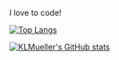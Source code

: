 I love to code! 

[![Top Langs](https://github-readme-stats.vercel.app/api/top-langs/?username=KLMueller)](https://github.com/KLMueller/github-readme-stats)


[![KLMueller's GitHub stats](https://github-readme-stats.vercel.app/api?username=KLMueller)](https://github.com/KLMueller/github-readme-stats)
